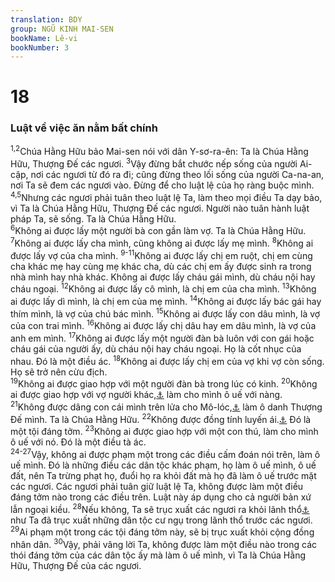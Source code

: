 ```yaml
---
translation: BDY
group: NGŨ KINH MAI-SEN
bookName: Lê-vi 
bookNumber: 3
---
```


<div class="title"><h1>18</h1><h3>Luật về việc ăn nằm bất chính</h3></div>
<span class="verse le_18_1 le_18_2"><sup>1,2</sup>Chúa Hằng Hữu bảo Mai-sen nói với dân Y-sơ-ra-ên: Ta là Chúa Hằng Hữu, Thượng Đế các ngươi. </span>
<span class="verse le_18_3"><sup>3</sup>Vậy đừng bắt chước nếp sống của người Ai-cập, nơi các ngươi từ đó ra đi; cũng đừng theo lối sống của người Ca-na-an, nơi Ta sẽ đem các ngươi vào. Đừng để cho luật lệ của họ ràng buộc mình. </span>
<span class="verse le_18_4 le_18_5"><sup>4,5</sup>Nhưng các ngươi phải tuân theo luật lệ Ta, làm theo mọi điều Ta dạy bảo, vì Ta là Chúa Hằng Hữu, Thượng Đế các ngươi. Người nào tuân hành luật pháp Ta, sẽ sống. Ta là Chúa Hằng Hữu.<br/></span>
<span class="verse le_18_6"><sup>6</sup>Không ai được lấy một người bà con gần làm vợ. Ta là Chúa Hằng Hữu. </span>
<span class="verse le_18_7"><sup>7</sup>Không ai được lấy cha mình, cũng không ai được lấy mẹ mình. </span>
<span class="verse le_18_8"><sup>8</sup>Không ai được lấy vợ của cha mình. </span>
<span class="verse le_18_9 le_18_10 le_18_11"><sup>9-11</sup>Không ai được lấy chị em ruột, chị em cùng cha khác mẹ hay cùng mẹ khác cha, dù các chị em ấy được sinh ra trong nhà mình hay nhà khác. Không ai được lấy cháu gái mình, dù cháu nội hay cháu ngoại. </span>
<span class="verse le_18_12"><sup>12</sup>Không ai được lấy cô mình, là chị em của cha mình. </span>
<span class="verse le_18_13"><sup>13</sup>Không ai được lấy dì mình, là chị em của mẹ mình. </span>
<span class="verse le_18_14"><sup>14</sup>Không ai được lấy bác gái hay thím mình, là vợ của chú bác mình. </span>
<span class="verse le_18_15"><sup>15</sup>Không ai được lấy con dâu mình, là vợ của con trai mình. </span>
<span class="verse le_18_16"><sup>16</sup>Không ai được lấy chị dâu hay em dâu mình, là vợ của anh em mình. </span>
<span class="verse le_18_17"><sup>17</sup>Không ai được lấy một người đàn bà luôn với con gái hoặc cháu gái của người ấy, dù cháu nội hay cháu ngoại. Họ là cốt nhục của nhau. Đó là một điều ác. </span>
<span class="verse le_18_18"><sup>18</sup>Không ai được lấy chị em của vợ khi vợ còn sống. Họ sẽ trở nên cừu địch.<br/></span>
<span class="verse le_18_19"><sup>19</sup>Không ai được giao hợp với một người đàn bà trong lúc có kinh. </span>
<span class="verse le_18_20"><sup>20</sup>Không ai được giao hợp với vợ người khác,<a href="#" data-toggle="tooltip" data-placement="bottom" title="Nt vợ người láng giềng">⚓</a> làm cho mình ô uế với nàng.<br/></span>
<span class="verse le_18_21"><sup>21</sup>Không được dâng con cái mình trên lửa cho Mô-lóc,<a href="#" data-toggle="tooltip" data-placement="bottom" title="Molech là thần của người Am-môn">⚓</a> làm ô danh Thượng Đế mình. Ta là Chúa Hằng Hữu. </span>
<span class="verse le_18_22"><sup>22</sup>Không được đồng tính luyến ái.<a href="#" data-toggle="tooltip" data-placement="bottom" title="tình dục đồng giới">⚓</a> Đó là một tội đáng tởm. </span>
<span class="verse le_18_23"><sup>23</sup>Không ai được giao hợp với một con thú, làm cho mình ô uế với nó. Đó là một điều tà ác.<br/></span>
<span class="verse le_18_24 le_18_25 le_18_26 le_18_27"><sup>24-27</sup>Vậy, không ai được phạm một trong các điều cấm đoán nói trên, làm ô uế mình. Đó là những điều các dân tộc khác phạm, họ làm ô uế mình, ô uế đất, nên Ta trừng phạt họ, đuổi họ ra khỏi đất mà họ đã làm ô uế trước mặt các ngươi. Các ngươi phải tuân giữ luật lệ Ta, không được làm một điều đáng tởm nào trong các điều trên. Luật này áp dụng cho cả người bản xứ lẫn ngoại kiều. </span>
<span class="verse le_18_28"><sup>28</sup>Nếu không, Ta sẽ trục xuất các ngươi ra khỏi lãnh thổ<a href="#" data-toggle="tooltip" data-placement="bottom" title="đất sẽ mửa các ngươi ra khi các ngươi làm ô uế đất">⚓</a> như Ta đã trục xuất những dân tộc cư ngụ trong lãnh thổ trước các ngươi. </span>
<span class="verse le_18_29"><sup>29</sup>Ai phạm một trong các tội đáng tởm này, sẽ bị trục xuất khỏi cộng đồng nhân dân. </span>
<span class="verse le_18_30"><sup>30</sup>Vậy, phải vâng lời Ta, không được làm một điều nào trong các thói đáng tởm của các dân tộc ấy mà làm ô uế mình, vì Ta là Chúa Hằng Hữu, Thượng Đế của các ngươi.<br/></span>
